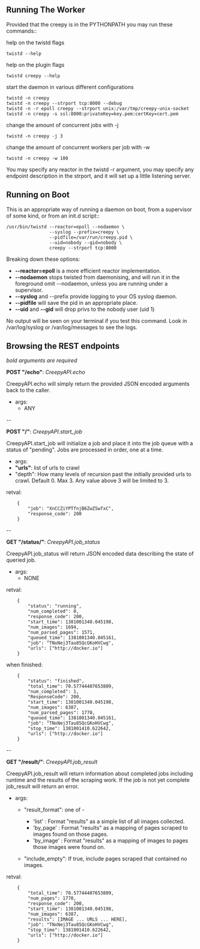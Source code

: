 Running The Worker
-------------------

Provided that the creepy is in the PYTHONPATH you may run these commands::

help on the twistd flags

    twistd --help

help on the plugin flags

    twistd creepy --help

start the daemon in various different configurations

    twistd -n creepy
    twistd -n creepy --strport tcp:8000 --debug
    twistd -n -r epoll creepy --strport unix:/var/tmp/creepy-unix-socket
    twistd -n creepy -s ssl:8000:privateKey=key.pem:certKey=cert.pem

change the amount of concurrent jobs with -j

    twistd -n creepy -j 3

change the amount of concurrent workers per job with -w

    twistd -n creepy -w 100


You may specify any reactor in the twistd -r argument, you may specify any
endpoint description in the strport, and it will set up a little listening
server.

Running on Boot
---------------

This is an appropriate way of running a daemon on boot, from a supervisor of 
some kind, or from an init.d script::

    /usr/bin/twistd --reactor=epoll --nodaemon \
                    --syslog --prefix=creepy \
                    --pidfile=/var/run/creepy.pid \
                    --uid=nobody --gid=nobody \
                    creepy --strport tcp:8000

Breaking down these options:
    
 * **--reactor=epoll** is a more efficient reactor implementation.
 * **--nodaemon** stops twisted from daemonising, and will run it in the foreground
   omit --nodaemon, unless you are running under a supervisor.
 * **--syslog** and --prefix provide logging to your OS syslog daemon.
 * **--pidfile** will save the pid in an appropriate place.
 * **--uid** and **--gid** will drop privs to the nobody user (uid 1)

No output will be seen on your terminal if you test this command. Look in
/var/log/syslog or /var/log/messages to see the logs.


Browsing the REST endpoints
---------------------------

*bold arguments are required*

**POST "/echo"**: *CreepyAPI.echo*

CreepyAPI.echo will simply return the provided JSON encoded arguments back to
the caller.

* args:
  * ANY

--

**POST "/"**: *CreepyAPI.start_job*

CreepyAPI.start_job will initialize a job and place it into the job queue with
a status of "pending". Jobs are processed in order, one at a time.

* args:
 * **"urls"**: list of urls to crawl
 * "depth": How many levels of recursion past the initially provided
            urls to crawl. Default 0. Max 3. Any value above 3 will be limited
            to 3.

retval:

        {
            "job": "XnCCZiYPTfnjB6ZwZSwfxC",
            "response_code": 200
        }

--

**GET "/status/<job id>"**: *CreepyAPI.job_status*

CreepyAPI.job_status will return JSON encoded data describing the state of queried job.

* args:
  * NONE

retval:

        {
            "status": "running",
            "num_completed": 0,
            "response_code": 200,
            "start_time": 1381001340.045198,
            "num_images": 1694,
            "num_parsed_pages": 1571,
            "queued_time": 1381001340.045161,
            "job": "TNxNej3Tau85QcGKoHVCwg",
            "urls": ["http://docker.io"]
        }

when finished:

        {
            "status": "finished",
            "total_time": 70.57744407653809,
            "num_completed": 1,
            "ResponseCode": 200,
            "start_time": 1381001340.045198,
            "num_images": 6387,
            "num_parsed_pages": 1770,
            "queued_time": 1381001340.045161,
            "job": "TNxNej3Tau85QcGKoHVCwg",
            "stop_time": 1381001410.622642,
            "urls": ["http://docker.io"]
        }        


--

**GET "/result/<job id>"**: *CreepyAPI.job_result*

CreepyAPI.job_result will return information about completed jobs including
runtime and the results of the scraping work. If the job is not yet complete
job_result will return an error.

* args:
  * "result_format": one of -
    * 'list' : Format "results" as a simple list of all images collected.
    * 'by_page' : Format "results" as a mapping of pages scraped to images found on those pages.
    * 'by_image' : Format "results" as a mapping of images to pages those images were found on.

  * "include_empty": If true, include pages scraped that contained no images.

retval:

        {
            "total_time": 70.57744407653809,
            "num_pages": 1770,
            "response_code": 200,
            "start_time": 1381001340.045198,
            "num_images": 6387,
            "results": [IMAGE ... URLS ... HERE],
            "job": "TNxNej3Tau85QcGKoHVCwg",
            "stop_time": 1381001410.622642,
            "urls": ["http://docker.io"]
        }


